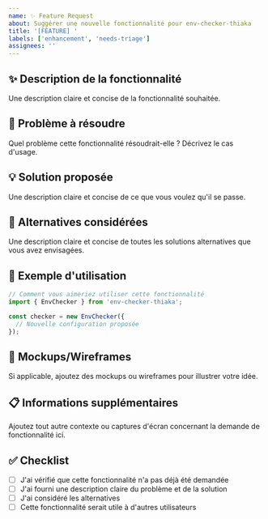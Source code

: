 ```yaml
---
name: ✨ Feature Request
about: Suggérer une nouvelle fonctionnalité pour env-checker-thiaka
title: '[FEATURE] '
labels: ['enhancement', 'needs-triage']
assignees: ''
---
```


## ✨ Description de la fonctionnalité

Une description claire et concise de la fonctionnalité souhaitée.

## 🎯 Problème à résoudre

Quel problème cette fonctionnalité résoudrait-elle ? Décrivez le cas d'usage.

## 💡 Solution proposée

Une description claire et concise de ce que vous voulez qu'il se passe.

## 🔄 Alternatives considérées

Une description claire et concise de toutes les solutions alternatives que vous avez envisagées.

## 📝 Exemple d'utilisation

```typescript
// Comment vous aimeriez utiliser cette fonctionnalité
import { EnvChecker } from 'env-checker-thiaka';

const checker = new EnvChecker({
  // Nouvelle configuration proposée
});
```

## 🎨 Mockups/Wireframes

Si applicable, ajoutez des mockups ou wireframes pour illustrer votre idée.

## 📋 Informations supplémentaires

Ajoutez tout autre contexte ou captures d'écran concernant la demande de fonctionnalité ici.

## ✅ Checklist

- [ ] J'ai vérifié que cette fonctionnalité n'a pas déjà été demandée
- [ ] J'ai fourni une description claire du problème et de la solution
- [ ] J'ai considéré les alternatives
- [ ] Cette fonctionnalité serait utile à d'autres utilisateurs
